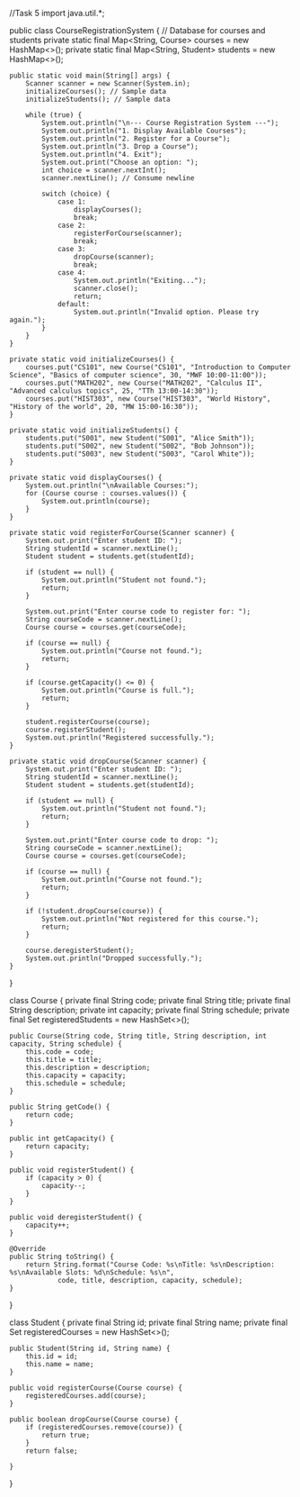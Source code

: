 //Task 5
import java.util.*;

public class CourseRegistrationSystem {
    // Database for courses and students
    private static final Map<String, Course> courses = new HashMap<>();
    private static final Map<String, Student> students = new HashMap<>();

    public static void main(String[] args) {
        Scanner scanner = new Scanner(System.in);
        initializeCourses(); // Sample data
        initializeStudents(); // Sample data

        while (true) {
            System.out.println("\n--- Course Registration System ---");
            System.out.println("1. Display Available Courses");
            System.out.println("2. Register for a Course");
            System.out.println("3. Drop a Course");
            System.out.println("4. Exit");
            System.out.print("Choose an option: ");
            int choice = scanner.nextInt();
            scanner.nextLine(); // Consume newline

            switch (choice) {
                case 1:
                    displayCourses();
                    break;
                case 2:
                    registerForCourse(scanner);
                    break;
                case 3:
                    dropCourse(scanner);
                    break;
                case 4:
                    System.out.println("Exiting...");
                    scanner.close();
                    return;
                default:
                    System.out.println("Invalid option. Please try again.");
            }
        }
    }

    private static void initializeCourses() {
        courses.put("CS101", new Course("CS101", "Introduction to Computer Science", "Basics of computer science", 30, "MWF 10:00-11:00"));
        courses.put("MATH202", new Course("MATH202", "Calculus II", "Advanced calculus topics", 25, "TTh 13:00-14:30"));
        courses.put("HIST303", new Course("HIST303", "World History", "History of the world", 20, "MW 15:00-16:30"));
    }

    private static void initializeStudents() {
        students.put("S001", new Student("S001", "Alice Smith"));
        students.put("S002", new Student("S002", "Bob Johnson"));
        students.put("S003", new Student("S003", "Carol White"));
    }

    private static void displayCourses() {
        System.out.println("\nAvailable Courses:");
        for (Course course : courses.values()) {
            System.out.println(course);
        }
    }

    private static void registerForCourse(Scanner scanner) {
        System.out.print("Enter student ID: ");
        String studentId = scanner.nextLine();
        Student student = students.get(studentId);

        if (student == null) {
            System.out.println("Student not found.");
            return;
        }

        System.out.print("Enter course code to register for: ");
        String courseCode = scanner.nextLine();
        Course course = courses.get(courseCode);

        if (course == null) {
            System.out.println("Course not found.");
            return;
        }

        if (course.getCapacity() <= 0) {
            System.out.println("Course is full.");
            return;
        }

        student.registerCourse(course);
        course.registerStudent();
        System.out.println("Registered successfully.");
    }

    private static void dropCourse(Scanner scanner) {
        System.out.print("Enter student ID: ");
        String studentId = scanner.nextLine();
        Student student = students.get(studentId);

        if (student == null) {
            System.out.println("Student not found.");
            return;
        }

        System.out.print("Enter course code to drop: ");
        String courseCode = scanner.nextLine();
        Course course = courses.get(courseCode);

        if (course == null) {
            System.out.println("Course not found.");
            return;
        }

        if (!student.dropCourse(course)) {
            System.out.println("Not registered for this course.");
            return;
        }

        course.deregisterStudent();
        System.out.println("Dropped successfully.");
    }
}

class Course {
    private final String code;
    private final String title;
    private final String description;
    private int capacity;
    private final String schedule;
    private final Set<Student> registeredStudents = new HashSet<>();

    public Course(String code, String title, String description, int capacity, String schedule) {
        this.code = code;
        this.title = title;
        this.description = description;
        this.capacity = capacity;
        this.schedule = schedule;
    }

    public String getCode() {
        return code;
    }

    public int getCapacity() {
        return capacity;
    }

    public void registerStudent() {
        if (capacity > 0) {
            capacity--;
        }
    }

    public void deregisterStudent() {
        capacity++;
    }

    @Override
    public String toString() {
        return String.format("Course Code: %s\nTitle: %s\nDescription: %s\nAvailable Slots: %d\nSchedule: %s\n",
                code, title, description, capacity, schedule);
    }
}

class Student {
    private final String id;
    private final String name;
    private final Set<Course> registeredCourses = new HashSet<>();

    public Student(String id, String name) {
        this.id = id;
        this.name = name;
    }

    public void registerCourse(Course course) {
        registeredCourses.add(course);
    }

    public boolean dropCourse(Course course) {
        if (registeredCourses.remove(course)) {
            return true;
        }
        return false;

    }
}

